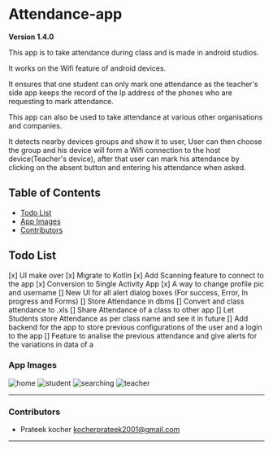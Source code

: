 # Attendance-app

**Version 1.4.0**

This app is to take attendance during class and is made in android studios.

It works on the Wifi feature of android devices.

It ensures that one student can only mark one attendance as the teacher's side app keeps the record
of the Ip address of the phones who are requesting to mark attendance.

This app can also be used to take attendance at various other organisations and companies.

It detects nearby devices groups and show it to user, User can then choose the group and his device
will form a Wifi connection to the host device(Teacher's device), after that user can mark his
attendance by clicking on the absent button and entering his attendance when asked.

## Table of Contents

* [Todo List](#todo-list)
* [App Images](#app-images)
* [Contributors](#contributors)

Todo List
--
[x] UI make over
[x] Migrate to Kotlin
[x] Add Scanning feature to connect to the app
[x] Conversion to Single Activity App
[x] A way to change profile pic and username
[] New UI for all alert dialog boxes (For success, Error, In progress and Forms)
[] Store Attendance in dbms
[] Convert and class attendance to .xls
[] Share Attendance of a class to other app
[] Let Students store Attendance as per class name and see it in future
[] Add backend for the app to store previous configurations of the user and a login to the app
[] Feature to analise the previous attendance and give alerts for the variations in data of a

### App Images

![home](project_images/home.jpg)
![student](project_images/student.jpg)
![searching](project_images/searching.jpg)
![teacher](project_images/teacher.jpg)

 ---

### Contributors

- Prateek kocher
  <kocherprateek2001@gmail.com>

 ---
